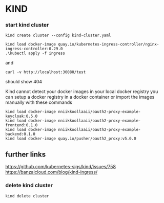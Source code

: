 # KIND

### start kind cluster

    kind create cluster --config kind-cluster.yaml

    kind load docker-image quay.io/kubernetes-ingress-controller/nginx-ingress-controller:0.29.0
    .\kubectl apply -f ingress

and

    curl -v http://localhost:30080/test

should show 404

Kind cannot detect your docker images in your local docker registry
you can setup a docker registry in a docker container
or import the images manually with these commands

    kind load docker-image nniikkoollaaii/oauth2-proxy-example-keycloak:0.5.0
    kind load docker-image nniikkoollaaii/oauth2-proxy-example-frontend:0.1.0
    kind load docker-image nniikkoollaaii/oauth2-proxy-example-backend:0.1.0
    kind load docker-image quay.io/pusher/oauth2_proxy:v5.0.0

## further links

https://github.com/kubernetes-sigs/kind/issues/758
https://banzaicloud.com/blog/kind-ingress/

### delete kind cluster

    kind delete cluster
